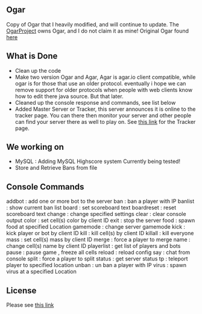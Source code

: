 ## Ogar
Copy of Ogar that I heavily modified, and will continue to update. The [OgarProject](https://ogarproject.com) owns Ogar, and I do not claim it as mine! Original Ogar found [here](https://github.com/OgarProject/Ogar)

## What is Done
* Clean up the code
* Make two version Ogar and Agar, Agar is agar.io client compatible, while ogar is for those that use an older protocol. eventually i hope we can remove support for older protocols when people with web clients know how to edit there java source. But that later.
* Cleaned up the console response and commands, see list below
* Added Master Server or Tracker, this server announces it is online to the tracker page. You can there then monitor your server and other people can find your server there as well to play on. See [this link](http://ogar.mivabe.nl/master) for the Tracker page.

## We working on
* MySQL   : Adding MySQL Highscore system 
  Currently being tested!
* Store and Retrieve Bans from file

## Console Commands
addbot     : add one or more bot to the server
ban        : ban a player with IP
banlist    : show current ban list
board      : set scoreboard text
boardreset : reset scoreboard text
change     : change specified settings
clear      : clear console output
color      : set cell(s) color by client ID
exit       : stop the server
food       : spawn food at specified Location
gamemode   : change server gamemode
kick       : kick player or bot by client ID
kill       : kill cell(s) by client ID
killall    : kill everyone
mass       : set cell(s) mass by client ID
merge      : force a player to merge
name       : change cell(s) name by client ID
playerlist : get list of players and bots
pause      : pause game , freeze all cells
reload     : reload config
say        : chat from console
split      : force a player to split
status     : get server status
tp         : teleport player to specified location
unban      : un ban a player with IP
virus      : spawn virus at a specified Location

## License
Please see [this link](https://github.com/JaraLowell/OgarServ/blob/OgarServer/LICENSE)
